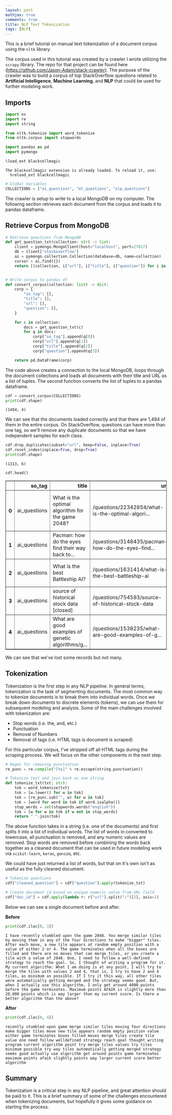 ```yaml
---
layout: post  
mathjax: true  
comments: true  
title: NLP Text Tokenization  
tags: [NLP]  
---
```

This is a brief tutorial on manual text tokenization of a document corpus using the `nltk` library.  

The corpus used in this tutorial was created by a crawler I wrote utilizing the `scrapy` library. The repo for that project can be found here (https://github.com/Jason-Adam/stack-crawler). The purpose of the crawler was to build a corpus of top StackOverflow questions related to **Artificial Intelligence**, **Machine Learning**, and **NLP** that could be used for further modeling work.  

## Imports


```python
import os
import re
import string

from nltk.tokenize import word_tokenize
from nltk.corpus import stopwords

import pandas as pd
import pymongo

%load_ext blackcellmagic
```

    The blackcellmagic extension is already loaded. To reload it, use:
      %reload_ext blackcellmagic



```python
# Global Variables
COLLECTIONS = ["ai_questions", "ml_questions", "nlp_questions"]
```

The crawler is setup to write to a local MongoDB on my computer. The following section retrieves each document from the corpus and loads it to pandas dataframe.  

## Retrieve Corpus from MongoDB


```python
# Retrieve questions from MongoDB
def get_question_txt(collection: str) -> list:
    client = pymongo.MongoClient(host="localhost", port=27017)
    db = client["stackoverflow"]
    ai = pymongo.collection.Collection(database=db, name=collection)
    cursor = ai.find({})
    return [(collection, i["url"], i["title"], i["question"]) for i in cursor]


# Write corpus to pandas df
def convert_corpus(collection: list) -> dict:
    corp = {
        "so_tag": [],
        "title": [],
        "url": [],
        "question": [],
    }

    for c in collection:
        docs = get_question_txt(c)
        for q in docs:
            corp["so_tag"].append(q[0])
            corp["url"].append(q[1])
            corp["title"].append(q[2])
            corp["question"].append(q[3])

    return pd.DataFrame(corp)
```

The code above creates a connection to the local MongoDB, loops through the document collections and loads all documents with their title and URL as a list of tuples. The second function converts the list of tuples to a pandas dataframe.


```python
cdf = convert_corpus(COLLECTIONS)
print(cdf.shape)
```

    (1494, 4)


We can see that the documents loaded correctly and that there are 1,494 of them in the entire corpus. On StackOverflow, questions can have more than one tag, so we'll remove any duplicate documents so that we have independent samples for each class.


```python
cdf.drop_duplicates(subset="url", keep=False, inplace=True)
cdf.reset_index(inplace=True, drop=True)
print(cdf.shape)
```

    (1313, 6)



```python
cdf.head()
```




<div>
<style scoped>
    .dataframe tbody tr th:only-of-type {
        vertical-align: middle;
    }

    .dataframe tbody tr th {
        vertical-align: top;
    }

    .dataframe thead th {
        text-align: right;
    }
</style>
<table border="1" class="dataframe">
  <thead>
    <tr style="text-align: right;">
      <th></th>
      <th>so_tag</th>
      <th>title</th>
      <th>url</th>
      <th>question</th>
    </tr>
  </thead>
  <tbody>
    <tr>
      <th>0</th>
      <td>ai_questions</td>
      <td>What is the optimal algorithm for the game 2048?</td>
      <td>/questions/22342854/what-is-the-optimal-algori...</td>
      <td>I have recently stumbled upon the game 2048. Y...</td>
    </tr>
    <tr>
      <th>1</th>
      <td>ai_questions</td>
      <td>Pacman: how do the eyes find their way back to...</td>
      <td>/questions/3148435/pacman-how-do-the-eyes-find...</td>
      <td>I found a lot of references to the AI of the g...</td>
    </tr>
    <tr>
      <th>2</th>
      <td>ai_questions</td>
      <td>What is the best Battleship AI?</td>
      <td>/questions/1631414/what-is-the-best-battleship-ai</td>
      <td>Battleship! Back in 2003 (when I was 17), I co...</td>
    </tr>
    <tr>
      <th>3</th>
      <td>ai_questions</td>
      <td>source of historical stock data [closed]</td>
      <td>/questions/754593/source-of-historical-stock-data</td>
      <td>I'm trying to make a stock market simulator (p...</td>
    </tr>
    <tr>
      <th>4</th>
      <td>ai_questions</td>
      <td>What are good examples of genetic algorithms/g...</td>
      <td>/questions/1538235/what-are-good-examples-of-g...</td>
      <td>Genetic algorithms (GA) and genetic programmin...</td>
    </tr>
  </tbody>
</table>
</div>



We can see that we've lost some records but not many.  

## Tokenization  
Tokenization is the first step in any NLP pipeline. In general terms, tokenization is the task of segmenting documents. The most common way to tokenize documents is to break them into individual words. Once we break down documents to discrete elements (tokens), we can use them for subsequent modeling and analysis. Some of the main challenges involved with tokenization are:  
* Stop words (i.e. the, and, etc.)  
* Punctuation  
* Removal of Numbers  
* Removal of tags (i.e. HTML tags is document is scraped)  

For this particular corpus, I've stripped off all HTML tags during the scraping process. We will focus on the other components in the next step.  


```python
# Regex for removing punctuation
re_punc = re.compile("[%s]" % re.escape(string.punctuation))

# Tokenize text and join back as one string
def tokenize_txt(txt: str):
    tok = word_tokenize(txt)
    tok = [w.lower() for w in tok]
    tok = [re_punc.sub("", w) for w in tok]
    tok = [word for word in tok if word.isalpha()]
    stop_words = set(stopwords.words("english"))
    tok = [w for w in tok if w not in stop_words]
    return " ".join(tok)
```

The above function takes in a string (i.e. one of the documents) and first splits it into a list of individual words. The list of words in converted to lowercase, all punctuation is removed, and any numeric values are removed. Stop words are removed before combining the words back together as a cleaned document that can be used in future modeling work via `scikit-learn`, `keras`, `gensim`, etc.  

We could have just returned a list of words, but that on it's own isn't as useful as the fully cleaned document.


```python
# Tokenize questions
cdf["cleaned_question"] = cdf["question"].apply(tokenize_txt)

# Create document id based on unique numeric value from URL field
cdf["doc_id"] = cdf.apply(lambda r: r["url"].split("/")[2], axis=1)
```

Below we can see a single document before and after.  

**Before**


```python
print(cdf.iloc[0, 3])
```

    I have recently stumbled upon the game 2048. You merge similar tiles by moving them in any of the four directions to make "bigger" tiles. After each move, a new tile appears at random empty position with a value of either 2 or 4. The game terminates when all the boxes are filled and there are no moves that can merge tiles, or you create a tile with a value of 2048. One, I need to follow a well-defined strategy to reach the goal. So, I thought of writing a program for it. My current algorithm: What I am doing is at any point, I will try to merge the tiles with values 2 and 4, that is, I try to have 2 and 4 tiles, as minimum as possible. If I try it this way, all other tiles were automatically getting merged and the strategy seems good. But, when I actually use this algorithm, I only get around 4000 points before the game terminates. Maximum points AFAIK is slightly more than 20,000 points which is way larger than my current score. Is there a better algorithm than the above?


**After**


```python
print(cdf.iloc[0, 4])
```

    recently stumbled upon game merge similar tiles moving four directions make bigger tiles move new tile appears random empty position value either game terminates boxes filled moves merge tiles create tile value one need follow welldefined strategy reach goal thought writing program current algorithm point try merge tiles values try tiles minimum possible try way tiles automatically getting merged strategy seems good actually use algorithm get around points game terminates maximum points afaik slightly points way larger current score better algorithm


## Summary  
Tokenization is a critical step in any NLP pipeline, and great attention should be paid to it. This is a brief summary of some of the challenges encountered when tokenizing documents, but hopefully it gives some guidance on starting the process.
